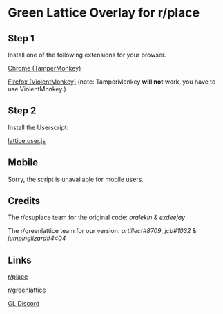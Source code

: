 # Green Lattice Overlay for r/place



## Step 1

Install one of the following extensions for your browser.

[Chrome (TamperMonkey)](https://chrome.google.com/webstore/detail/tampermonkey/dhdgffkkebhmkfjojejmpbldmpobfkfo?hl=en)

[Firefox (ViolentMonkey)](https://addons.mozilla.org/en-US/firefox/addon/violentmonkey/) (note: TamperMonkey __will not__ work, you have to use ViolentMonkey.)

## Step 2

Install the Userscript:

[lattice.user.js](https://raw.githubusercontent.com/jcb1032/greenlattice-place/main/lattice.user.js)



## Mobile

Sorry, the script is unavailable for mobile users.



## Credits

The r/osuplace team for the original code: _oralekin_ & _exdeejay_

The r/greenlattice team for our version: _artillect#8709_, _jcb#1032_ & _jumpinglizard#4404_

## Links

[r/place](https://www.reddit.com/r/place)

[r/greenlattice](https://www.reddit.com/r/greenlattice)

[GL Discord](https://discord.gg/D38szSvvX3)
